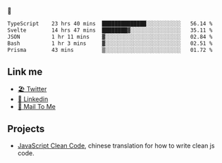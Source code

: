 🤔


<!--START_SECTION:waka-->

```txt
TypeScript    23 hrs 40 mins  ██████████████░░░░░░░░░░░   56.14 %
Svelte        14 hrs 47 mins  ████████▓░░░░░░░░░░░░░░░░   35.11 %
JSON          1 hr 11 mins    ▓░░░░░░░░░░░░░░░░░░░░░░░░   02.84 %
Bash          1 hr 3 mins     ▓░░░░░░░░░░░░░░░░░░░░░░░░   02.51 %
Prisma        43 mins         ▒░░░░░░░░░░░░░░░░░░░░░░░░   01.72 %
```

<!--END_SECTION:waka-->

## Link me

- [🏖️ Twitter](https://twitter.com/yuetong3yu)
- [🧳 Linkedin](https://www.linkedin.com/in/yuetong3yu)
- [📧 Mail To Me](mailto:yuetong3yu@gmail.com)


## Projects 

- [JavaScript Clean Code](https://js-clean-code-cn.vercel.app/), chinese translation for how to write clean js code.
